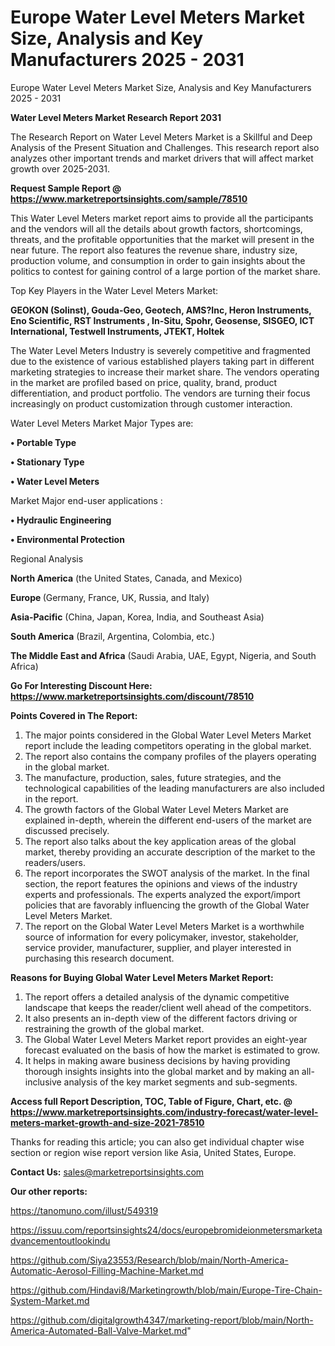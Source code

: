 # Europe Water Level Meters Market Size, Analysis and Key Manufacturers 2025 - 2031
Europe Water Level Meters Market Size, Analysis and Key Manufacturers 2025 - 2031

<strong>Water Level Meters Market Research Report 2031</strong>

The Research Report on Water Level Meters Market is a Skillful and Deep Analysis of the Present Situation and Challenges. This research report also analyzes other important trends and market drivers that will affect market growth over 2025-2031.

<strong>Request Sample Report @ <a href=https://www.marketreportsinsights.com/sample/78510>https://www.marketreportsinsights.com/sample/78510</a></strong>

This Water Level Meters market report aims to provide all the participants and the vendors will all the details about growth factors, shortcomings, threats, and the profitable opportunities that the market will present in the near future. The report also features the revenue share, industry size, production volume, and consumption in order to gain insights about the politics to contest for gaining control of a large portion of the market share.

Top Key Players in the Water Level Meters Market:

<strong>GEOKON (Solinst), Gouda-Geo, Geotech, AMS?Inc, Heron Instruments, Eno Scientific, RST Instruments , In-Situ, Spohr, Geosense, SISGEO, ICT International, Testwell Instruments, JTEKT, Holtek</strong>

The Water Level Meters Industry is severely competitive and fragmented due to the existence of various established players taking part in different marketing strategies to increase their market share. The vendors operating in the market are profiled based on price, quality, brand, product differentiation, and product portfolio. The vendors are turning their focus increasingly on product customization through customer interaction.

Water Level Meters Market Major Types are:

<strong>• Portable Type

• Stationary Type

• Water Level Meters</strong>

Market Major end-user applications :

<strong>• Hydraulic Engineering

• Environmental Protection</strong>

Regional Analysis

</u><strong><b>North America</b></strong> (the United States, Canada, and Mexico)

<strong><b>Europe </b></strong>(Germany, France, UK, Russia, and Italy)

<strong><b>Asia-Pacific</b></strong> (China, Japan, Korea, India, and Southeast Asia)

<strong><b>South America</b></strong> (Brazil, Argentina, Colombia, etc.)

<strong><b>The Middle East and Africa</b></strong> (Saudi Arabia, UAE, Egypt, Nigeria, and South Africa)

<strong>Go For Interesting Discount Here: <a href=https://www.marketreportsinsights.com/discount/78510>https://www.marketreportsinsights.com/discount/78510</a></strong>

<strong>Points Covered in The Report:</strong>
<ol>
  <li>The major points considered in the Global Water Level Meters Market report include the leading competitors operating in the global market.</li>
  <li>The report also contains the company profiles of the players operating in the global market.</li>
  <li>The manufacture, production, sales, future strategies, and the technological capabilities of the leading manufacturers are also included in the report.</li>
  <li>The growth factors of the Global Water Level Meters Market are explained in-depth, wherein the different end-users of the market are discussed precisely.</li>
  <li>The report also talks about the key application areas of the global market, thereby providing an accurate description of the market to the readers/users.</li>
  <li>The report incorporates the SWOT analysis of the market. In the final section, the report features the opinions and views of the industry experts and professionals. The experts analyzed the export/import policies that are favorably influencing the growth of the Global Water Level Meters Market.</li>
  <li>The report on the Global Water Level Meters Market is a worthwhile source of information for every policymaker, investor, stakeholder, service provider, manufacturer, supplier, and player interested in purchasing this research document.</li>
</ol>
<strong>Reasons for Buying Global Water Level Meters Market Report:</strong>

<ol>
  <li>The report offers a detailed analysis of the dynamic competitive landscape that keeps the reader/client well ahead of the competitors.</li>
  <li>It also presents an in-depth view of the different factors driving or restraining the growth of the global market.</li>
  <li>The Global Water Level Meters Market report provides an eight-year forecast evaluated on the basis of how the market is estimated to grow.</li>
  <li>It helps in making aware business decisions by having providing thorough insights insights into the global market and by making an all-inclusive analysis of the key market segments and sub-segments.</li>
</ol>
<strong>Access full Report Description, TOC, Table of Figure, Chart, etc. @ <a href=https://www.marketreportsinsights.com/industry-forecast/water-level-meters-market-growth-and-size-2021-78510>https://www.marketreportsinsights.com/industry-forecast/water-level-meters-market-growth-and-size-2021-78510</a></strong>


Thanks for reading this article; you can also get individual chapter wise section or region wise report version like Asia, United States, Europe.

<strong>Contact Us:</strong>
sales@marketreportsinsights.com

<strong>Our other reports:</strong>

<a href=https://tanomuno.com/illust/549319>https://tanomuno.com/illust/549319</a>

<a href=https://issuu.com/reportsinsights24/docs/europebromideionmetersmarketadvancementoutlookindu>https://issuu.com/reportsinsights24/docs/europebromideionmetersmarketadvancementoutlookindu</a>

<a href=https://github.com/Siya23553/Research/blob/main/North-America-Automatic-Aerosol-Filling-Machine-Market.md>https://github.com/Siya23553/Research/blob/main/North-America-Automatic-Aerosol-Filling-Machine-Market.md</a>

<a href=https://github.com/Hindavi8/Marketingrowth/blob/main/Europe-Tire-Chain-System-Market.md>https://github.com/Hindavi8/Marketingrowth/blob/main/Europe-Tire-Chain-System-Market.md</a>

<a href=https://github.com/digitalgrowth4347/marketing-report/blob/main/North-America-Automated-Ball-Valve-Market.md>https://github.com/digitalgrowth4347/marketing-report/blob/main/North-America-Automated-Ball-Valve-Market.md</a>"
